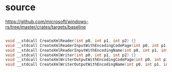 # source

<https://github.com/microsoft/windows-rs/tree/master/crates/targets/baseline>

```c

void __stdcall CreateXmlReader(int p0, int p1, int p2) {}
void __stdcall CreateXmlReaderInputWithEncodingCodePage(int p0, int p1, int p2, int p3, int p4, int p5) {}
void __stdcall CreateXmlReaderInputWithEncodingName(int p0, int p1, int p2, int p3, int p4, int p5) {}
void __stdcall CreateXmlWriter(int p0, int p1, int p2) {}
void __stdcall CreateXmlWriterOutputWithEncodingCodePage(int p0, int p1, int p2, int p3) {}
void __stdcall CreateXmlWriterOutputWithEncodingName(int p0, int p1, int p2, int p3) {}

```
